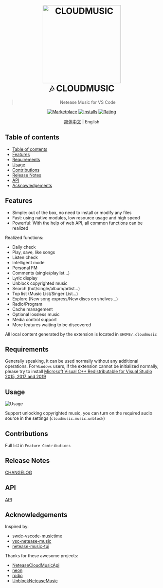 <h1 align="center">
  <img src="https://s1.ax1x.com/2020/07/07/UAKcaq.png" alt="CLOUDMUSIC" width="256">
  <br>
  🎶 CLOUDMUSIC
  <br>
</h1>

<div align="center">

> Netease Music for VS Code

[![Marketplace](https://img.shields.io/visual-studio-marketplace/v/yxl.cloudmusic.svg?label=Marketplace&style=for-the-badge&logo=visual-studio-code)](https://marketplace.visualstudio.com/items?itemName=yxl.cloudmusic)
[![Installs](https://img.shields.io/visual-studio-marketplace/i/yxl.cloudmusic.svg?style=for-the-badge)](https://marketplace.visualstudio.com/items?itemName=yxl.cloudmusic)
[![Rating](https://img.shields.io/visual-studio-marketplace/stars/yxl.cloudmusic.svg?style=for-the-badge)](https://marketplace.visualstudio.com/items?itemName=yxl.cloudmusic)

[简体中文](./README.md) | English

</div>

## Table of contents

- [Table of contents](#table-of-contents)
- [Features](#features)
- [Requirements](#requirements)
- [Usage](#usage)
- [Contributions](#contributions)
- [Release Notes](#release-notes)
- [API](#api)
- [Acknowledgements](#acknowledgements)

## Features

- Simple: out of the box, no need to install or modify any files
- Fast: using native modules, low resource usage and high speed
- Powerful: With the help of web API, all common functions can be realized

Realized functions:

- Daily check
- Play, save, like songs
- Listen check
- Intelligent mode
- Personal FM
- Comments (single/playlist...)
- Lyric display
- Unblock copyrighted music
- Search (hot/single/album/artist...)
- Top list (Music List/Singer List...)
- Explore (New song express/New discs on shelves...)
- Radio/Program
- Cache management
- Optional lossless music
- Media control support
- More features waiting to be discovered

All local content generated by the extension is located in `$HOME/.cloudmusic`

## Requirements

Generally speaking, it can be used normally without any additional operations. For `Windows` users, if the extension cannot be initialized normally, please try to install [Microsoft Visual C++ Redistributable for Visual Studio 2015, 2017 and 2019](https://support.microsoft.com/en-us/help/2977003/the-latest-supported-visual-c-downloads)

## Usage

![Usage](https://s3.ax1x.com/2021/02/04/y3yJU0.png)

Support unlocking copyrighted music, you can turn on the required audio source in the settings (`cloudmusic.music.unblock`)

## Contributions

Full list in `Feature Contributions`

## Release Notes

[CHANGELOG](./CHANGELOG.md)

## API

[API](./API.md)

## Acknowledgements

Inspired by:

- [swdc-vscode-musictime](https://github.com/swdotcom/swdc-vscode-musictime)
- [vsc-netease-music](https://github.com/nondanee/vsc-netease-music)
- [netease-music-tui](https://github.com/betta-cyber/netease-music-tui)

Thanks for these awesome projects:

- [NeteaseCloudMusicApi](https://github.com/Binaryify/NeteaseCloudMusicApi)
- [neon](https://github.com/neon-bindings/neon)
- [rodio](https://github.com/RustAudio/rodio)
- [UnblockNeteaseMusic](https://github.com/nondanee/UnblockNeteaseMusic)
